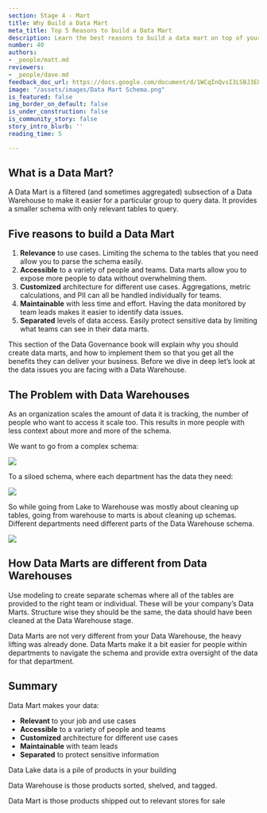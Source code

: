 ```yaml
---
section: Stage 4 - Mart
title: Why Build a Data Mart
meta_title: Top 5 Reasons to build a Data Mart
description: Learn the best reasons to build a data mart on top of your data warehouse
number: 40
authors:
- _people/matt.md
reviewers:
- _people/dave.md
feedback_doc_url: https://docs.google.com/document/d/1WCqInQvsI3LSBJ3E8Af1Sfmsl2EK5DWlzQgSPeWVmDU/edit?usp=sharing
image: "/assets/images/Data Mart Schema.png"
is_featured: false
img_border_on_default: false
is_under_construction: false
is_community_story: false
story_intro_blurb: ''
reading_time: 5

---
```

## What is a Data Mart?

A Data Mart is a filtered (and sometimes aggregated) subsection of a Data Warehouse to make it easier for a particular group to query data. It provides a smaller schema with only relevant tables to query.

## Five reasons to build a Data Mart

1. **Relevance** to use cases. Limiting the schema to the tables that you need allow you to parse the schema easily.
2. **Accessible** to a variety of people and teams. Data marts allow you to expose more people to data without overwhelming them.
3. **Customized** architecture for different use cases. Aggregations, metric calculations, and PII can all be handled individually for teams.
4. **Maintainable** with less time and effort. Having the data monitored by team leads makes it easier to identify data issues.
5. **Separated** levels of data access. Easily protect sensitive data by limiting what teams can see in their data marts.

This section of the Data Governance book will explain why you should create data marts, and how to implement them so that you get all the benefits they can deliver your business. Before we dive in deep let’s look at the data issues you are facing with a Data Warehouse.

## The Problem with Data Warehouses

As an organization scales the amount of data it is tracking, the number of people who want to access it scale too. This results in more people with less context about more and more of the schema.

We want to go from a complex schema:

![](https://lh4.googleusercontent.com/aCGL8MDXzwytGTb2ewvGgT5vVdpNjPXbvzY2GzUF8iBKz44hLIPNlMRoKQgMqkSPEgE5w8G173KYjd6w1n63-5T2YfwfMNzM_8aW8m7gvojVQqZnkG29YrgnlKes8XZyOdQ4y2Td)

To a siloed schema, where each department has the data they need:

![](https://lh5.googleusercontent.com/yoWAESu6C73f2sdpA4GzMU8zG0XNK0jTagC6Q7e-8yudgJgObcOIvjMPKWtJ8MlMNfhtUtELBAlE6HE0H7b3TZC8y40elE5shv0MGwJ5ldVY7fSZiBPDB-U-hSVi1x0L4cPMotpH)

So while going from Lake to Warehouse was mostly about cleaning up tables, going from warehouse to marts is about cleaning up schemas. Different departments need different parts of the Data Warehouse schema.

![](https://lh5.googleusercontent.com/IJ17R4l5ee_IzucFnpl34MYuHhFXoqI6yOtPsYxEGyvN4Rqt8M8GuQzo35kOc86FIfHEeYE42qORp-C6G19KuMquuqM6k0jybTjBKSyoCQnuk7kWJrJcNKWrEgjZ-6J5IwQ8yI7E)

## How Data Marts are different from Data Warehouses

Use modeling to create separate schemas where all of the tables are provided to the right team or individual. These will be your company’s Data Marts. Structure wise they should be the same, the data should have been cleaned at the Data Warehouse stage.

Data Marts are not very different from your Data Warehouse, the heavy lifting was already done. Data Marts make it a bit easier for people within departments to navigate the schema and provide extra oversight of the data for that department.

## Summary

Data Mart makes your data:

* **Relevant** to your job and use cases
* **Accessible** to a variety of people and teams
* **Customized** architecture for different use cases
* **Maintainable** with team leads
* **Separated** to protect sensitive information

Data Lake data is a pile of products in your building

Data Warehouse is those products sorted, shelved, and tagged.

Data Mart is those products shipped out to relevant stores for sale